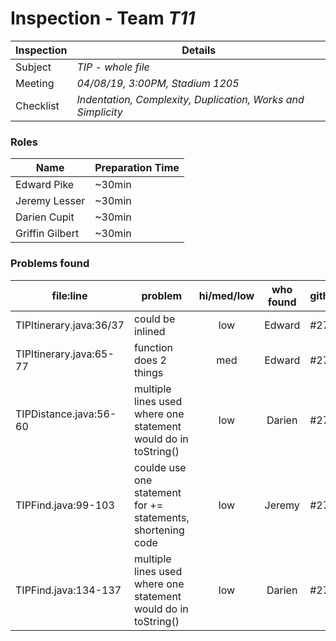 # Inspection - Team *T11* 
 
| Inspection | Details |
| ----- | ----- |
| Subject | *TIP - whole file* |
| Meeting | *04/08/19, 3:00PM, Stadium 1205* |
| Checklist | *Indentation, Complexity, Duplication, Works and Simplicity* |

### Roles

| Name | Preparation Time |
| ---- | ---- |
| Edward Pike | ~30min |
| Jeremy Lesser | ~30min |
| Darien Cupit | ~30min |
| Griffin Gilbert | ~30min |

### Problems found

| file:line | problem | hi/med/low | who found | github#  |
| --- | --- | :---: | :---: | --- |
| TIPItinerary.java:36/37 |could be inlined|low|Edward|#272|
| TIPItinerary.java:65-77 |function does 2 things|med|Edward|#272|
| TIPDistance.java:56-60 |multiple lines used where one statement would do in toString()|low|Darien|#274|
| TIPFind.java:99-103 |coulde use one statement for += statements, shortening code|low|Jeremy|#275|
| TIPFind.java:134-137 |multiple lines used where one statement would do in toString()|low|Darien|#275|


 
